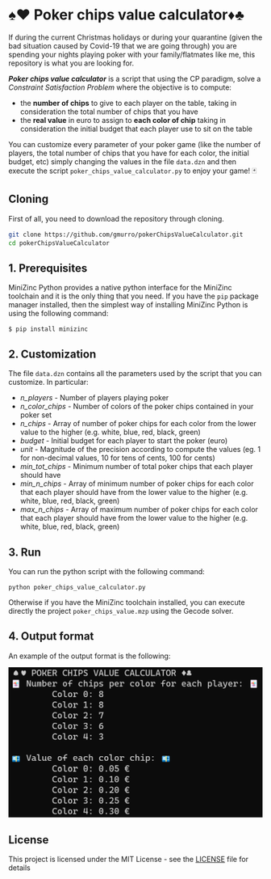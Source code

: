 # :spades::hearts: Poker chips value calculator:diamonds::clubs:

If during the current Christmas holidays or during your quarantine (given the bad situation caused by Covid-19 that we are going through) you are spending your nights playing poker with your family/flatmates like me, this repository is what you are looking for.

***Poker chips value calculator*** is a script that using the CP paradigm, solve a *Constraint Satisfaction Problem* where the objective is to compute:

- the **number of chips** to give to each player on the table, taking in consideration the total number of chips that you have
- the **real value** in euro to assign to **each color of chip** taking in consideration the initial budget that each player use to sit on the table

You can customize every parameter of your poker game (like the number of players, the total number of chips that you have for each color, the initial budget, etc) simply changing the values in the file  `data.dzn` and then execute the script `poker_chips_value_calculator.py` to enjoy your game! :black_joker:



## Cloning

First of all, you need to download the repository through cloning.

```sh
git clone https://github.com/gmurro/pokerChipsValueCalculator.git
cd pokerChipsValueCalculator
```

## **1. Prerequisites**

MiniZinc Python provides a native python interface for the MiniZinc toolchain and it is the only thing that you need. If you have the `pip` package manager installed, then the simplest way of installing MiniZinc Python is using the following command: 

    $ pip install minizinc

## **2. Customization**
The file `data.dzn` contains all the parameters used by the script that you can customize. In particular:

- *n_players* - Number of players playing poker
- *n_color_chips* - Number of colors of the poker chips contained in your poker set
- *n_chips* - Array of number of poker chips for each color from the lower value to the higher  (e.g. white, blue, red, black, green)
- *budget* -  Initial budget for each player to start the poker (euro)
- *unit* - Magnitude of the precision according to compute the values (eg. 1 for non-decimal values, 10 for tens of cents, 100 for cents)
- *min_tot_chips* - Minimum number of total poker chips that each player should have
- *min_n_chips* -  Array of minimum number of poker chips for each color that each player should have  from the lower value to the higher (e.g. white, blue, red, black, green)
- *max_n_chips* -  Array of maximum number of poker chips for each color that each player should have  from the lower value to the higher (e.g. white, blue, red, black, green)

## **3. Run**

You can run the python script with the following command:

```console
python poker_chips_value_calculator.py
```

Otherwise if you have the MiniZinc toolchain installed, you can execute directly the project `poker_chips_value.mzp` using the Gecode solver.

## **4. Output format**

An example of the output format is the following:

![Output](./output.png)


## License

This project is licensed under the MIT License - see the [LICENSE](LICENSE) file for details
